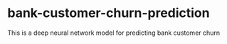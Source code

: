 # bank-customer-churn-prediction
This is a deep neural network model for predicting bank customer churn
